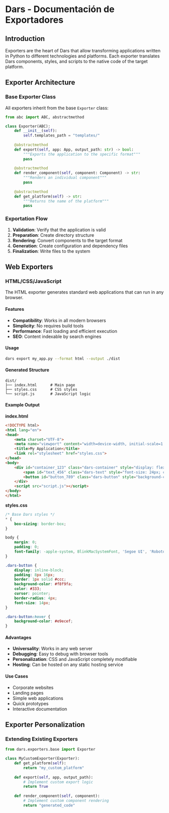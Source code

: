 # Dars - Documentación de Exportadores

## Introduction

Exporters are the heart of Dars that allow transforming applications written in Python to different technologies and platforms. Each exporter translates Dars components, styles, and scripts to the native code of the target platform.

## Exporter Architecture

### Base Exporter Class

All exporters inherit from the base `Exporter` class:

```python
from abc import ABC, abstractmethod

class Exporter(ABC):
    def __init__(self):
        self.templates_path = "templates/"
        
    @abstractmethod
    def export(self, app: App, output_path: str) -> bool:
        """Exports the application to the specific format"""
        pass
        
    @abstractmethod
    def render_component(self, component: Component) -> str:
        """Renders an individual component"""
        pass
        
    @abstractmethod
    def get_platform(self) -> str:
        """Returns the name of the platform"""
        pass
```

### Exportation Flow

1. **Validation**: Verify that the application is valid
2. **Preparation**: Create directory structure
3. **Rendering**: Convert components to the target format
4. **Generation**: Create configuration and dependency files
5. **Finalization**: Write files to the system

## Web Exporters

### HTML/CSS/JavaScript

The HTML exporter generates standard web applications that can run in any browser.

#### Features

- **Compatibility**: Works in all modern browsers
- **Simplicity**: No requires build tools
- **Performance**: Fast loading and efficient execution
- **SEO**: Content indexable by search engines

#### Usage

```bash
dars export my_app.py --format html --output ./dist
```

#### Generated Structure

```
dist/
├── index.html      # Main page
├── styles.css      # CSS styles
└── script.js       # JavaScript logic
```

#### Example Output

**index.html**
```html
<!DOCTYPE html>
<html lang="en">
<head>
    <meta charset="UTF-8">
    <meta name="viewport" content="width=device-width, initial-scale=1.0">
    <title>My Application</title>
    <link rel="stylesheet" href="styles.css">
</head>
<body>
    <div id="container_123" class="dars-container" style="display: flex; flex-direction: column; padding: 20px;">
        <span id="text_456" class="dars-text" style="font-size: 24px; color: #333;">Hello Dars!</span>
        <button id="button_789" class="dars-button" style="background-color: #007bff; color: white;">Click</button>
    </div>
    <script src="script.js"></script>
</body>
</html>
```

**styles.css**
```css
/* Base Dars styles */
* {
    box-sizing: border-box;
}

body {
    margin: 0;
    padding: 0;
    font-family: -apple-system, BlinkMacSystemFont, 'Segoe UI', 'Roboto', sans-serif;
}

.dars-button {
    display: inline-block;
    padding: 8px 16px;
    border: 1px solid #ccc;
    background-color: #f8f9fa;
    color: #333;
    cursor: pointer;
    border-radius: 4px;
    font-size: 14px;
}

.dars-button:hover {
    background-color: #e9ecef;
}
```

#### Advantages

- **Universality**: Works in any web server
- **Debugging**: Easy to debug with browser tools
- **Personalization**: CSS and JavaScript completely modifiable
- **Hosting**: Can be hosted on any static hosting service

#### Use Cases

- Corporate websites
- Landing pages
- Simple web applications
- Quick prototypes
- Interactive documentation

## Exporter Personalization

### Extending Existing Exporters

```python
from dars.exporters.base import Exporter

class MyCustomExporter(Exporter):
    def get_platform(self):
        return "my_custom_platform"
    
    def export(self, app, output_path):
        # Implement custom export logic
        return True
    
    def render_component(self, component):
        # Implement custom component rendering
        return "generated_code"
```


